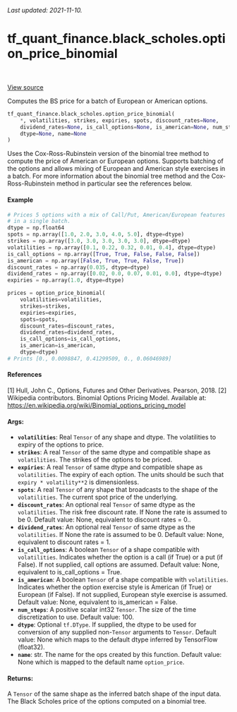 <!--
This file is generated by a tool. Do not edit directly.
For open-source contributions the docs will be updated automatically.
-->

*Last updated: 2021-11-10.*

<div itemscope itemtype="http://developers.google.com/ReferenceObject">
<meta itemprop="name" content="tf_quant_finance.black_scholes.option_price_binomial" />
<meta itemprop="path" content="Stable" />
</div>

# tf_quant_finance.black_scholes.option_price_binomial

<!-- Insert buttons and diff -->

<table class="tfo-notebook-buttons tfo-api" align="left">
</table>

<a target="_blank" href="https://github.com/google/tf-quant-finance/blob/master/tf_quant_finance/black_scholes/crr_binomial_tree.py">View source</a>



Computes the BS price for a batch of European or American options.

```python
tf_quant_finance.black_scholes.option_price_binomial(
    *, volatilities, strikes, expiries, spots, discount_rates=None,
    dividend_rates=None, is_call_options=None, is_american=None, num_steps=100,
    dtype=None, name=None
)
```



<!-- Placeholder for "Used in" -->

Uses the Cox-Ross-Rubinstein version of the binomial tree method to compute
the price of American or European options. Supports batching of the options
and allows mixing of European and American style exercises in a batch.
For more information about the binomial tree method and the
Cox-Ross-Rubinstein method in particular see the references below.

#### Example

```python
# Prices 5 options with a mix of Call/Put, American/European features
# in a single batch.
dtype = np.float64
spots = np.array([1.0, 2.0, 3.0, 4.0, 5.0], dtype=dtype)
strikes = np.array([3.0, 3.0, 3.0, 3.0, 3.0], dtype=dtype)
volatilities = np.array([0.1, 0.22, 0.32, 0.01, 0.4], dtype=dtype)
is_call_options = np.array([True, True, False, False, False])
is_american = np.array([False, True, True, False, True])
discount_rates = np.array(0.035, dtype=dtype)
dividend_rates = np.array([0.02, 0.0, 0.07, 0.01, 0.0], dtype=dtype)
expiries = np.array(1.0, dtype=dtype)

prices = option_price_binomial(
    volatilities=volatilities,
    strikes=strikes,
    expiries=expiries,
    spots=spots,
    discount_rates=discount_rates,
    dividend_rates=dividend_rates,
    is_call_options=is_call_options,
    is_american=is_american,
    dtype=dtype)
# Prints [0., 0.0098847, 0.41299509, 0., 0.06046989]
```

#### References

[1] Hull, John C., Options, Futures and Other Derivatives. Pearson, 2018.
[2] Wikipedia contributors. Binomial Options Pricing Model. Available at:
  https://en.wikipedia.org/wiki/Binomial_options_pricing_model

#### Args:


* <b>`volatilities`</b>: Real `Tensor` of any shape and dtype. The volatilities to
  expiry of the options to price.
* <b>`strikes`</b>: A real `Tensor` of the same dtype and compatible shape as
  `volatilities`. The strikes of the options to be priced.
* <b>`expiries`</b>: A real `Tensor` of same dtype and compatible shape as
  `volatilities`. The expiry of each option. The units should be such that
  `expiry * volatility**2` is dimensionless.
* <b>`spots`</b>: A real `Tensor` of any shape that broadcasts to the shape of the
  `volatilities`. The current spot price of the underlying.
* <b>`discount_rates`</b>: An optional real `Tensor` of same dtype as the
  `volatilities`. The risk free discount rate. If None the rate is assumed
  to be 0.
  Default value: None, equivalent to discount rates = 0..
* <b>`dividend_rates`</b>: An optional real `Tensor` of same dtype as the
  `volatilities`. If None the rate is assumed to be 0.
  Default value: None, equivalent to discount rates = 1.
* <b>`is_call_options`</b>: A boolean `Tensor` of a shape compatible with
  `volatilities`. Indicates whether the option is a call (if True) or a put
  (if False). If not supplied, call options are assumed.
  Default value: None, equivalent to is_call_options = True.
* <b>`is_american`</b>: A boolean `Tensor` of a shape compatible with `volatilities`.
  Indicates whether the option exercise style is American (if True) or
  European (if False). If not supplied, European style exercise is assumed.
  Default value: None, equivalent to is_american = False.
* <b>`num_steps`</b>: A positive scalar int32 `Tensor`. The size of the time
  discretization to use.
  Default value: 100.
* <b>`dtype`</b>: Optional `tf.DType`. If supplied, the dtype to be used for conversion
  of any supplied non-`Tensor` arguments to `Tensor`.
  Default value: None which maps to the default dtype inferred by TensorFlow
    (float32).
* <b>`name`</b>: str. The name for the ops created by this function.
  Default value: None which is mapped to the default name `option_price`.


#### Returns:

A `Tensor` of the same shape as the inferred batch shape of the input data.
The Black Scholes price of the options computed on a binomial tree.
